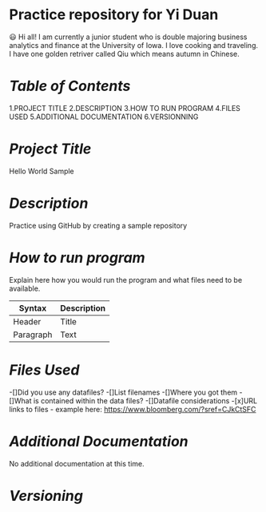 # Practice repository for Yi Duan
😃 Hi all! I am currently a junior student who is double majoring business analytics and finance at the University of Iowa. I love cooking and traveling. I have one golden retriver called Qiu which means autumn in Chinese.


# *Table of Contents*
1.PROJECT TITLE
2.DESCRIPTION
3.HOW TO RUN PROGRAM
4.FILES USED
5.ADDITIONAL DOCUMENTATION
6.VERSIONNING

# *Project Title*
 Hello World Sample

# *Description*
 Practice using GitHub by creating a sample repository
 
# *How to run program*
 Explain here how you would run the program and what files need to be available.
 
| Syntax | Description |
| --- | ----------- |
| Header | Title |
| Paragraph | Text |
 

# *Files Used*
-[]Did you use any datafiles?
-[]List filenames
-[]Where you got them
-[]What is contained within the data files?
-[]Datafile considerations
-[x]URL links to files - example here: https://www.bloomberg.com/?sref=CJkCtSFC

# *Additional Documentation*
No additional documentation at this time.

# *Versioning*
